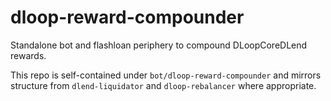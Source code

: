 # dloop-reward-compounder

Standalone bot and flashloan periphery to compound DLoopCoreDLend rewards.

This repo is self-contained under `bot/dloop-reward-compounder` and mirrors structure from `dlend-liquidator` and `dloop-rebalancer` where appropriate.

